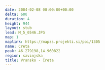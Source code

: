 ```yaml
---
date: 2004-02-08 00:00:00+00:00
delta: 600
duration: 4
height: 944
layout: stub
lead: M_5_0546.JPG
map: 1
maplink: https://mapzs.projekti.si/poi/1305
name: Creta
peak: 46.279198,14.960822
region: savinjska
title: Vransko - Čreta
---
```


